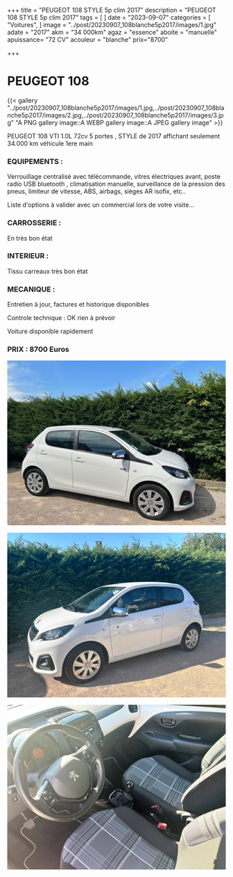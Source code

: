 +++
title = "PEUGEOT 108 STYLE 5p clim 2017"
description = "PEUGEOT 108 STYLE 5p clim 2017"
tags = [
]
date = "2023-09-07"
categories = [
    "Voitures",
]
image = "../post/20230907_108blanche5p2017/images/1.jpg"
adate = "2017"
akm = "34 000km"
agaz = "essence"
aboite = "manuelle"
apuissance= "72 CV"
acouleur = "blanche"
prix="8700"

+++

# PEUGEOT 108

{{< gallery "../post/20230907_108blanche5p2017/images/1.jpg,../post/20230907_108blanche5p2017/images/2.jpg,../post/20230907_108blanche5p2017/images/3.jpg" "A PNG gallery image::A WEBP gallery image::A JPEG gallery image" >}}


PEUGEOT 108 VTI 1.0L 72cv 5 portes , STYLE de 2017 affichant seulement 34.000 km
véhicule 1ere main

### EQUIPEMENTS :
Verrouillage centralisé avec télécommande, vitres électriques avant, poste radio USB bluetooth , climatisation manuelle, surveillance de la pression des pneus, limiteur de vitesse, ABS, airbags, sièges AR isofix, etc..


Liste d'options à valider avec un commercial lors de votre visite...


### CARROSSERIE :
En très bon état 

### INTERIEUR :
Tissu carreaux très bon état

### MECANIQUE :
Entretien à jour, factures et historique disponibles



Controle technique : OK
rien à prévoir


Voiture disponible rapidement


### PRIX : 8700 Euros


<!-- more -->


![](images/1.jpg)

![](images/2.jpg)

![](images/3.jpg)

